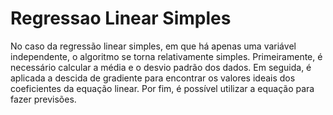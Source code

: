 # Regressao Linear Simples

No caso da regressão linear simples, em que há apenas uma variável independente, o algoritmo se torna relativamente simples. Primeiramente, é necessário calcular a média e o desvio padrão dos dados. Em seguida, é aplicada a descida de gradiente para encontrar os valores ideais dos coeficientes da equação linear. Por fim, é possível utilizar a equação para fazer previsões.
